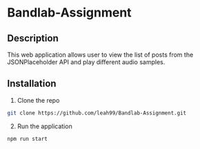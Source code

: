 # Bandlab-Assignment

## Description
This web application allows user to view the list of posts from the JSONPlaceholder API and play different audio samples.

## Installation
1. Clone the repo
```bash
git clone https://github.com/leah99/Bandlab-Assignment.git
```
2. Run the application
```bash
npm run start
```

